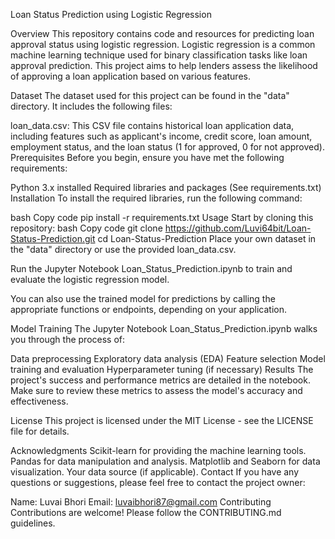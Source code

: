 Loan Status Prediction using Logistic Regression

Overview
This repository contains code and resources for predicting loan approval status using logistic regression. Logistic regression is a common machine learning technique used for binary classification tasks like loan approval prediction. This project aims to help lenders assess the likelihood of approving a loan application based on various features.

Dataset
The dataset used for this project can be found in the "data" directory. It includes the following files:

loan_data.csv: This CSV file contains historical loan application data, including features such as applicant's income, credit score, loan amount, employment status, and the loan status (1 for approved, 0 for not approved).
Prerequisites
Before you begin, ensure you have met the following requirements:

Python 3.x installed
Required libraries and packages (See requirements.txt)
Installation
To install the required libraries, run the following command:

bash
Copy code
pip install -r requirements.txt
Usage
Start by cloning this repository:
bash
Copy code
git clone https://github.com/Luvi64bit/Loan-Status-Prediction.git
cd Loan-Status-Prediction
Place your own dataset in the "data" directory or use the provided loan_data.csv.

Run the Jupyter Notebook Loan_Status_Prediction.ipynb to train and evaluate the logistic regression model.

You can also use the trained model for predictions by calling the appropriate functions or endpoints, depending on your application.

Model Training
The Jupyter Notebook Loan_Status_Prediction.ipynb walks you through the process of:

Data preprocessing
Exploratory data analysis (EDA)
Feature selection
Model training and evaluation
Hyperparameter tuning (if necessary)
Results
The project's success and performance metrics are detailed in the notebook. Make sure to review these metrics to assess the model's accuracy and effectiveness.

License
This project is licensed under the MIT License - see the LICENSE file for details.

Acknowledgments
Scikit-learn for providing the machine learning tools.
Pandas for data manipulation and analysis.
Matplotlib and Seaborn for data visualization.
Your data source (if applicable).
Contact
If you have any questions or suggestions, please feel free to contact the project owner:

Name: Luvai Bhori
Email: luvaibhori87@gmail.com
Contributing
Contributions are welcome! Please follow the CONTRIBUTING.md guidelines.

